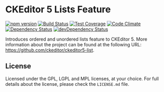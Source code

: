 CKEditor 5 Lists Feature
========================================

[![npm version](https://badge.fury.io/js/%40ckeditor%2Fckeditor5-list.svg)](https://www.npmjs.com/package/@ckeditor/ckeditor5-list)
[![Build Status](https://travis-ci.org/ckeditor/ckeditor5-list.svg)](https://travis-ci.org/ckeditor/ckeditor5-list)
[![Test Coverage](https://codeclimate.com/github/ckeditor/ckeditor5-list/badges/coverage.svg)](https://codeclimate.com/github/ckeditor/ckeditor5-list/coverage)
[![Code Climate](https://codeclimate.com/github/ckeditor/ckeditor5-list/badges/gpa.svg)](https://codeclimate.com/github/ckeditor/ckeditor5-list)
[![Dependency Status](https://david-dm.org/ckeditor/ckeditor5-list/status.svg)](https://david-dm.org/ckeditor/ckeditor5-list#info=dependencies)
[![devDependency Status](https://david-dm.org/ckeditor/ckeditor5-list/dev-status.svg)](https://david-dm.org/ckeditor/ckeditor5-list#info=devDependencies)

Introduces ordered and unordered lists feature to CKEditor 5. More information about the project can be found at the following URL: <https://github.com/ckeditor/ckeditor5-list>.

## License

Licensed under the GPL, LGPL and MPL licenses, at your choice. For full details about the license, please check the `LICENSE.md` file.
